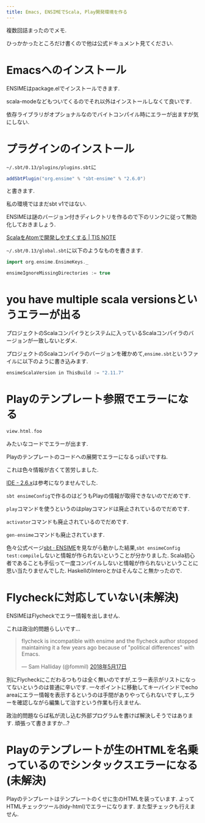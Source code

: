```yaml
---
title: Emacs, ENSIMEでScala, Play開発環境を作る
---
```


複数回詰まったのでメモ.

ひっかかったところだけ書くので他は公式ドキュメント見てください.

# Emacsへのインストール

ENSIMEはpackage.elでインストールできます.

scala-modeなどもついてくるのでそれ以外はインストールしなくて良いです.

依存ライブラリがオプショナルなのでバイトコンパイル時にエラーが出ますが気にしない.

# プラグインのインストール

`~/.sbt/0.13/plugins/plugins.sbt`に

~~~sbt
addSbtPlugin("org.ensime" % "sbt-ensime" % "2.6.0")
~~~

と書きます.

私の環境ではまだsbt v1ではない.

ENSIMEは謎のバージョン付きディレクトリを作るので下のリンクに従って無効化しておきましょう.

[ScalaをAtomで開発しやすくする | TIS NOTE](https://tisnote.com/scala-atom/)

`~/.sbt/0.13/global.sbt`に以下のようなものを書きます.

~~~sbt
import org.ensime.EnsimeKeys._

ensimeIgnoreMissingDirectories := true
~~~

# you have multiple scala versionsというエラーが出る

プロジェクトのScalaコンパイラとシステムに入っているScalaコンパイラのバージョンが一致しないとダメ.

プロジェクトのScalaコンパイラのバージョンを確かめて,`ensime.sbt`というファイルに以下のように書き込みます.

~~~sbt
ensimeScalaVersion in ThisBuild := "2.11.7"
~~~

# Playのテンプレート参照でエラーになる

~~~scala
view.html.foo
~~~

みたいなコードでエラーが出ます.

Playのテンプレートのコードへの展開でエラーになるっぽいですね.

これは色々情報が古くて苦労しました.

[IDE - 2.6.x](https://www.playframework.com/documentation/2.6.x/IDE)は参考になりませんでした.

`sbt ensimeConfig`で作るのはどうもPlayの情報が取得できないのでだめです.

`play`コマンドを使うというのはplayコマンドは廃止されているのでだめです.

`activator`コマンドも廃止されているのでだめです.

`gen-ensime`コマンドも廃止されています.

色々公式ページ[sbt · ENSIME](http://ensime.github.io/build_tools/sbt/)を見ながら動かした結果,`sbt ensimeConfig test:compile`しないと情報が作られないということが分かりました.
Scala初心者であることも手伝って一度コンパイルしないと情報が作られないということに思い当たりませんでした.
HaskellのInteroとかはそんなこと無かったので.

# Flycheckに対応していない(未解決)

ENSIMEはFlycheckでエラー情報を出しません.

これは政治的問題らしいです…

<blockquote class="twitter-tweet" data-lang="ja"><p lang="en" dir="ltr">flycheck is incompatible with ensime and the flycheck author stopped maintaining it a few years ago because of &quot;political differences&quot; with Emacs.</p>&mdash; Sam Halliday (@fommil) <a href="https://twitter.com/fommil/status/997033286844276736?ref_src=twsrc%5Etfw">2018年5月17日</a></blockquote>

別にFlycheckにこだわるつもりは全く無いのですが,エラー表示がリストになってないというのは普通に辛いです.
一々ポイントに移動してキーバインドでecho areaにエラー情報を表示するというのは手間がありやってられないですし,エラーを確認しながら編集して治すという作業も行えません.

政治的問題ならば私が流し込む外部プログラムを書けば解決しそうではあります.
頑張って書きますか…?

# Playのテンプレートが生のHTMLを名乗っているのでシンタックスエラーになる(未解決)

Playのテンプレートはテンプレートのくせに生のHTMLを装っています.
よってHTMLチェックツール(tidy-html)でエラーになります.
また型チェックも行えません.
